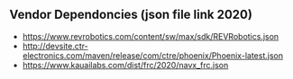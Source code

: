 ## Vendor Dependoncies (json file link 2020)
* https://www.revrobotics.com/content/sw/max/sdk/REVRobotics.json
* http://devsite.ctr-electronics.com/maven/release/com/ctre/phoenix/Phoenix-latest.json
* https://www.kauailabs.com/dist/frc/2020/navx_frc.json
